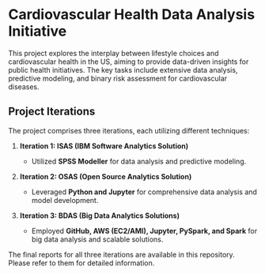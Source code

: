 # Cardiovascular Health Data Analysis Initiative

This project explores the interplay between lifestyle choices and cardiovascular health in the US, aiming to provide data-driven insights for public health initiatives. The key tasks include extensive data analysis, predictive modeling, and binary risk assessment for cardiovascular diseases.

## Project Iterations

The project comprises three iterations, each utilizing different techniques:

1. **Iteration 1: ISAS (IBM Software Analytics Solution)**
   - Utilized **SPSS Modeller** for data analysis and predictive modeling.

2. **Iteration 2: OSAS (Open Source Analytics Solution)**
   - Leveraged **Python and Jupyter** for comprehensive data analysis and model development.

3. **Iteration 3: BDAS (Big Data Analytics Solutions)**
   - Employed **GitHub, AWS (EC2/AMI), Jupyter, PySpark, and Spark** for big data analysis and scalable solutions.

The final reports for all three iterations are available in this repository. Please refer to them for detailed information.
